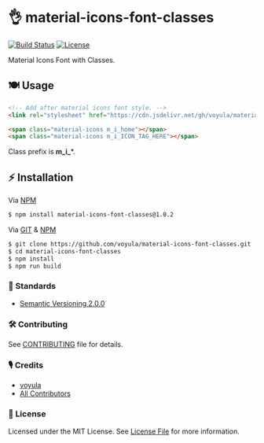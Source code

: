 # 👌 material-icons-font-classes

[![Build Status][ico-travis]][link-travis]
[![License][ico-license]][link-license]

Material Icons Font with Classes.

## 🍽 Usage

```html
<!-- Add after material icons font style. -->
<link rel="stylesheet" href="https://cdn.jsdelivr.net/gh/voyula/material-icons-font-classes@1.0.2/dist/material-icons-font-classes.min.css">
```

```html
<span class="material-icons m_i_home"></span>
<span class="material-icons m_i_ICON_TAG_HERE"></span>
```

Class prefix is **m_i_***.

## ⚡ Installation

Via [NPM](https://www.npmjs.com/)

```bash
$ npm install material-icons-font-classes@1.0.2
```

Via [GIT](https://git-scm.com/) & [NPM](https://www.npmjs.com/)

```bash
$ git clone https://github.com/voyula/material-icons-font-classes.git
$ cd material-icons-font-classes
$ npm install
$ npm run build
```

### 📜 Standards

- [Semantic Versioning 2.0.0](https://semver.org/)

### 🛠 Contributing

See [CONTRIBUTING](CONTRIBUTING.md) file for details.

### 🎙 Credits

- [voyula](https://github.com/voyula)
- [All Contributors](../../contributors)

### 📌 License

Licensed under the MIT License. See [License File](LICENSE.md) for more information.

[ico-travis]: https://img.shields.io/travis/voyula/websocket-chat/master.svg?longCache=true&style=flat-square

[ico-license]: https://img.shields.io/packagist/l/voyula/validate.svg?longCache=true&style=flat-square


[link-travis]: https://travis-ci.org/voyula/material-icons-font-classes

[link-license]: LICENSE.md
